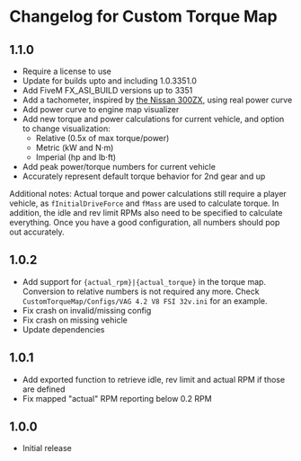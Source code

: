 # Changelog for Custom Torque Map

## 1.1.0

* Require a license to use
* Update for builds upto and including 1.0.3351.0
* Add FiveM FX_ASI_BUILD versions up to 3351
* Add a tachometer, inspired by [the Nissan 300ZX](https://www.youtube.com/watch?v=xGmNuuoyiYQ), using real power curve
* Add power curve to engine map visualizer
* Add new torque and power calculations for current vehicle, and option to change visualization:
  * Relative (0.5x of max torque/power)
  * Metric (kW and N⋅m)
  * Imperial (hp and lb⋅ft)
* Add peak power/torque numbers for current vehicle
* Accurately represent default torque behavior for 2nd gear and up

Additional notes: Actual torque and power calculations still require a player vehicle,
as `fInitialDriveForce` and `fMass` are used to calculate torque. In addition, the idle and rev limit RPMs also need to
be specified to calculate everything. Once you have a good configuration, all numbers should pop out accurately.

## 1.0.2

* Add support for `{actual_rpm}|{actual_torque}` in the torque map.
  Conversion to relative numbers is not required any more.
  Check `CustomTorqueMap/Configs/VAG 4.2 V8 FSI 32v.ini` for an example.
* Fix crash on invalid/missing config
* Fix crash on missing vehicle
* Update dependencies

## 1.0.1

* Add exported function to retrieve idle, rev limit and actual RPM if those are defined
* Fix mapped "actual" RPM reporting below 0.2 RPM

## 1.0.0

* Initial release
